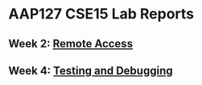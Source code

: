 # AAP127 CSE15 Lab Reports

## Week 2: [Remote Access](https://aap127.github.io/cse15l-lab-reports/week2_lab)

## Week 4: [Testing and Debugging](https://aap127.github.io/cse15l-lab-reports/week4_lab)